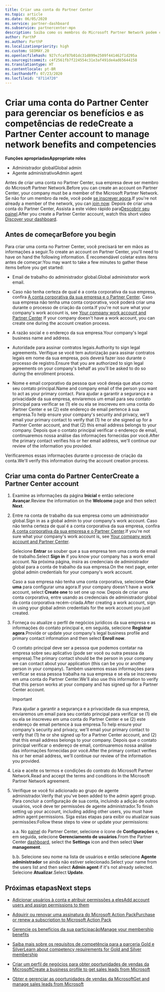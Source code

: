 ```yaml
---
title: Criar uma conta do Partner Center
ms.topic: article
ms.date: 06/05/2020
ms.service: partner-dashboard
ms.subservice: partnercenter-mpn
description: Saiba como os membros do Microsoft Partner Network podem criar uma conta do Partner Center para gerenciar seus benefícios e competências de rede.
author: ParthP
ms.author: ParthP
ms.localizationpriority: high
ms.custom: SEOMAY.20
ms.openlocfilehash: 927cfcaf87b01dc31d899e2509f441462f1d295a
ms.sourcegitcommit: c4f2561fb7f224554c31e3af491de4ad65644158
ms.translationtype: HT
ms.contentlocale: pt-BR
ms.lasthandoff: 07/23/2020
ms.locfileid: "87114720"
---
```

# <a name="create-a-partner-center-account-to-manage-network-benefits-and-competencies"></a><span data-ttu-id="feef5-103">Criar uma conta do Partner Center para gerenciar os benefícios e as competências de rede</span><span class="sxs-lookup"><span data-stu-id="feef5-103">Create a Partner Center account to manage network benefits and competencies</span></span>

<span data-ttu-id="feef5-104">**Funções apropriadas**</span><span class="sxs-lookup"><span data-stu-id="feef5-104">**Appropriate roles**</span></span>

- <span data-ttu-id="feef5-105">Administrador global</span><span class="sxs-lookup"><span data-stu-id="feef5-105">Global admin</span></span>
- <span data-ttu-id="feef5-106">Agente administrativo</span><span class="sxs-lookup"><span data-stu-id="feef5-106">Admin agent</span></span>

<span data-ttu-id="feef5-107">Antes de criar uma conta no Partner Center, sua empresa deve ser membro do Microsoft Partner Network.</span><span class="sxs-lookup"><span data-stu-id="feef5-107">Before you can create an account on Partner Center, your company must be a member of the Microsoft Partner Network.</span></span> <span data-ttu-id="feef5-108">Se não for um membro da rede, você pode [se inscrever agora](https://partner.microsoft.com/commercial#).</span><span class="sxs-lookup"><span data-stu-id="feef5-108">If you're not already a member of the network, you can [join now](https://partner.microsoft.com/commercial#).</span></span> <span data-ttu-id="feef5-109">Depois de criar uma conta do Partner Center, Assista a este vídeo rápido para[Descobrir seu painel](https://vimeo.com/290338211).</span><span class="sxs-lookup"><span data-stu-id="feef5-109">After you create a Partner Center account, watch this short video [Discover your dashboard](https://vimeo.com/290338211).</span></span>

## <a name="before-you-begin"></a><span data-ttu-id="feef5-110">Antes de começar</span><span class="sxs-lookup"><span data-stu-id="feef5-110">Before you begin</span></span>

<span data-ttu-id="feef5-111">Para criar uma conta no Partner Center, você precisará ter em mãos as informações a seguir.</span><span class="sxs-lookup"><span data-stu-id="feef5-111">To create an account on Partner Center, you'll need to have on hand the following information.</span></span> <span data-ttu-id="feef5-112">É recomendável coletar estes itens antes de começar:</span><span class="sxs-lookup"><span data-stu-id="feef5-112">You may want to take a few minutes to gather these items before you get started:</span></span>

-   <span data-ttu-id="feef5-113">Email de trabalho do administrador global.</span><span class="sxs-lookup"><span data-stu-id="feef5-113">Global administrator work email.</span></span>

-   <span data-ttu-id="feef5-114">Caso não tenha certeza de qual é a conta corporativa da sua empresa, confira [A conta corporativa da sua empresa e o Partner Center](azure-active-directory-tenants-and-partner-center.md). Caso sua empresa não tenha uma conta corporativa, você poderá criar uma durante o processo de criação da conta.</span><span class="sxs-lookup"><span data-stu-id="feef5-114">If you're not sure what your company's work account is, see [Your company work account and Partner Center](azure-active-directory-tenants-and-partner-center.md) If your company doesn't have a work account, you can create one during the account creation process.</span></span> 

-   <span data-ttu-id="feef5-115">A razão social e o endereço da sua empresa.</span><span class="sxs-lookup"><span data-stu-id="feef5-115">Your company's legal business name and address.</span></span>  

-   <span data-ttu-id="feef5-116">Autoridade para assinar contratos legais.</span><span class="sxs-lookup"><span data-stu-id="feef5-116">Authority to sign legal agreements.</span></span> <span data-ttu-id="feef5-117">Verifique se você tem autorização para assinar contratos legais em nome da sua empresa, pois deverá fazer isso durante o processo de registro.</span><span class="sxs-lookup"><span data-stu-id="feef5-117">Ensure that you are authorized to sign legal agreements on your company's behalf as you'll be asked to do so during the enrollment process.</span></span>

-   <span data-ttu-id="feef5-118">Nome e email corporativo da pessoa que você deseja que atue como seu contato principal.</span><span class="sxs-lookup"><span data-stu-id="feef5-118">Name and company email of the person you want to act as your primary contact.</span></span> <span data-ttu-id="feef5-119">Para ajudar a garantir a segurança e a privacidade da sua empresa, enviaremos um email para seu contato principal para verificar se (1) ele ou ela se inscreveu em uma conta do Partner Center e se (2) este endereço de email pertence à sua empresa.</span><span class="sxs-lookup"><span data-stu-id="feef5-119">To help ensure your company's security and privacy, we'll email your primary contact to verify that (1) he or she signed up for a Partner Center account, and that (2) this email address belongs to your company.</span></span> <span data-ttu-id="feef5-120">Depois que o contato principal verificar o endereço de email, continuaremos nossa análise das informações fornecidas por você.</span><span class="sxs-lookup"><span data-stu-id="feef5-120">After the primary contact verifies his or her email address, we'll continue our review of the information you provided.</span></span>

<span data-ttu-id="feef5-121">Verificaremos essas informações durante o processo de criação da conta.</span><span class="sxs-lookup"><span data-stu-id="feef5-121">We'll verify this information during the account creation process.</span></span> 
 
## <a name="create-a-partner-center-account"></a><span data-ttu-id="feef5-122">Criar uma conta do Partner Center</span><span class="sxs-lookup"><span data-stu-id="feef5-122">Create a Partner Center account</span></span>

1.  <span data-ttu-id="feef5-123">Examine as informações da página **Inicial** e então selecione **Avançar**.</span><span class="sxs-lookup"><span data-stu-id="feef5-123">Review the information on the **Welcome** page and then select **Next**.</span></span>

2.  <span data-ttu-id="feef5-124">Entre na conta de trabalho da sua empresa como um administrador global.</span><span class="sxs-lookup"><span data-stu-id="feef5-124">Sign in as a global admin to your company's work account.</span></span> <span data-ttu-id="feef5-125">Caso não tenha certeza de qual é a conta corporativa da sua empresa, confira [A conta corporativa da sua empresa e o Partner Center](azure-active-directory-tenants-and-partner-center.md).</span><span class="sxs-lookup"><span data-stu-id="feef5-125">If you're not sure what your company's work account   is, see [Your company work account and Partner Center](azure-active-directory-tenants-and-partner-center.md).</span></span>

    <span data-ttu-id="feef5-126">Selecione **Entrar** se souber que a sua empresa tem uma conta de email de trabalho.</span><span class="sxs-lookup"><span data-stu-id="feef5-126">Select **Sign in** if you know your company has a work email account.</span></span> <span data-ttu-id="feef5-127">Na próxima página, insira as credenciais de administrador global para a conta de trabalho da sua empresa.</span><span class="sxs-lookup"><span data-stu-id="feef5-127">On the next page, enter global admin credentials for your company's work account.</span></span> 

    <span data-ttu-id="feef5-128">Caso a sua empresa não tenha uma conta corporativa, selecione **Criar uma** para configurar uma agora.</span><span class="sxs-lookup"><span data-stu-id="feef5-128">If your company doesn't have a work account, select **Create one** to set one up now.</span></span> <span data-ttu-id="feef5-129">Depois de criar uma conta corporativa, entre usando as credenciais de administrador global da conta corporativa recém-criada.</span><span class="sxs-lookup"><span data-stu-id="feef5-129">After creating a work account, sign in using your global admin credentials for the work account you just created.</span></span>

3.  <span data-ttu-id="feef5-130">Forneça ou atualize o perfil de negócios jurídicos da sua empresa e as informações do contato principal e, em seguida, selecione **Registrar agora**.</span><span class="sxs-lookup"><span data-stu-id="feef5-130">Provide or update your company's legal business profile and primary contact information and then select **Enroll now**.</span></span> 

    <span data-ttu-id="feef5-131">O contato principal deve ser a pessoa que podemos contatar na empresa sobre seu aplicativo (pode ser você ou outra pessoa da empresa).</span><span class="sxs-lookup"><span data-stu-id="feef5-131">The primary contact should be the person in your company we can contact about your application (this can be you or another person in your company).</span></span> <span data-ttu-id="feef5-132">Também usaremos essas informações para verificar se essa pessoa trabalha na sua empresa e se ela se inscreveu em uma conta do Partner Center.</span><span class="sxs-lookup"><span data-stu-id="feef5-132">We'll also use this information to verify that this person works at your company and has signed up for a Partner Center account.</span></span>

    > [!IMPORTANT]  
    > <span data-ttu-id="feef5-133">Para ajudar a garantir a segurança e a privacidade da sua empresa, enviaremos um email para seu contato principal para verificar se (1) ele ou ela se inscreveu em uma conta do Partner Center e se (2) este endereço de email pertence à sua empresa.</span><span class="sxs-lookup"><span data-stu-id="feef5-133">To help ensure your company's security and privacy, we'll email your primary contact to verify that (1) he or she signed up for a Partner Center account, and (2) that this email address belongs to your company.</span></span> <span data-ttu-id="feef5-134">Depois que o contato principal verificar o endereço de email, continuaremos nossa análise das informações fornecidas por você.</span><span class="sxs-lookup"><span data-stu-id="feef5-134">After the primary contact verifies his or her email address, we'll continue our review of the information you provided.</span></span>

4.  <span data-ttu-id="feef5-135">Leia e aceite os termos e condições do contrato do Microsoft Partner Network.</span><span class="sxs-lookup"><span data-stu-id="feef5-135">Read and accept the terms and conditions in the Microsoft Partner Network agreement.</span></span> 

5.  <span data-ttu-id="feef5-136">Verifique se você foi adicionado ao grupo de agente administrador.</span><span class="sxs-lookup"><span data-stu-id="feef5-136">Verify that you've been added to the admin agent group.</span></span> <span data-ttu-id="feef5-137">Para concluir a configuração de sua conta, incluindo a adição de outros usuários, você deve ter permissões de agente administrador.</span><span class="sxs-lookup"><span data-stu-id="feef5-137">To finish setting up your account, including adding other users, you must have admin agent permissions.</span></span> <span data-ttu-id="feef5-138">Siga estas etapas para exibir ou atualizar suas permissões:</span><span class="sxs-lookup"><span data-stu-id="feef5-138">Follow these steps to view or update your permissions:</span></span>

    <span data-ttu-id="feef5-139">a.</span><span class="sxs-lookup"><span data-stu-id="feef5-139">a.</span></span> <span data-ttu-id="feef5-140">No [painel](https://partner.microsoft.com/dashboard/home**) do Partner Center, selecione o ícone de **Configurações** e, em seguida, selecione **Gerenciamento de usuários**.</span><span class="sxs-lookup"><span data-stu-id="feef5-140">From the Partner Center [dashboard](https://partner.microsoft.com/dashboard/home**), select the **Settings** icon and then select **User management**.</span></span>  

    <span data-ttu-id="feef5-141">b.</span><span class="sxs-lookup"><span data-stu-id="feef5-141">b.</span></span> <span data-ttu-id="feef5-142">Selecione seu nome na lista de usuários e então selecione **Agente administrador** se ainda não estiver selecionado.</span><span class="sxs-lookup"><span data-stu-id="feef5-142">Select your name from the users list and then select **Admin agent** if it's not already selected.</span></span> <span data-ttu-id="feef5-143">Selecione **Atualizar**.</span><span class="sxs-lookup"><span data-stu-id="feef5-143">Select **Update**.</span></span>  

## <a name="next-steps"></a><span data-ttu-id="feef5-144">Próximas etapas</span><span class="sxs-lookup"><span data-stu-id="feef5-144">Next steps</span></span>

-   [<span data-ttu-id="feef5-145">Adicionar usuários à conta e atribuir permissões a eles</span><span class="sxs-lookup"><span data-stu-id="feef5-145">Add account users and assign permissions to them</span></span>](create-user-accounts-and-set-permissions.md)

-   [<span data-ttu-id="feef5-146">Adquirir ou renovar uma assinatura do Microsoft Action Pack</span><span class="sxs-lookup"><span data-stu-id="feef5-146">Purchase or renew a subscription to Microsoft Action Pack</span></span>](mpn-get-action-pack.md)

-   [<span data-ttu-id="feef5-147">Gerencie os benefícios da sua participação</span><span class="sxs-lookup"><span data-stu-id="feef5-147">Manage your membership benefits</span></span>](manage-your-partner-network-benefits.md)

-   [<span data-ttu-id="feef5-148">Saiba mais sobre os requisitos de competência para a parceria Gold e Silver</span><span class="sxs-lookup"><span data-stu-id="feef5-148">Learn about competency requirements for Gold and Silver membership</span></span>](https://partner.microsoft.com/membership/competencies)

-   [<span data-ttu-id="feef5-149">Criar um perfil de negócios para obter oportunidades de vendas da Microsoft</span><span class="sxs-lookup"><span data-stu-id="feef5-149">Create a business profile to get sales leads from Microsoft</span></span>](create-a-marketing-profile.md)

-   [<span data-ttu-id="feef5-150">Obter e gerenciar as oportunidades de vendas da Microsoft</span><span class="sxs-lookup"><span data-stu-id="feef5-150">Get and manage sales leads from Microsoft</span></span>](responding-to-referrals.md)